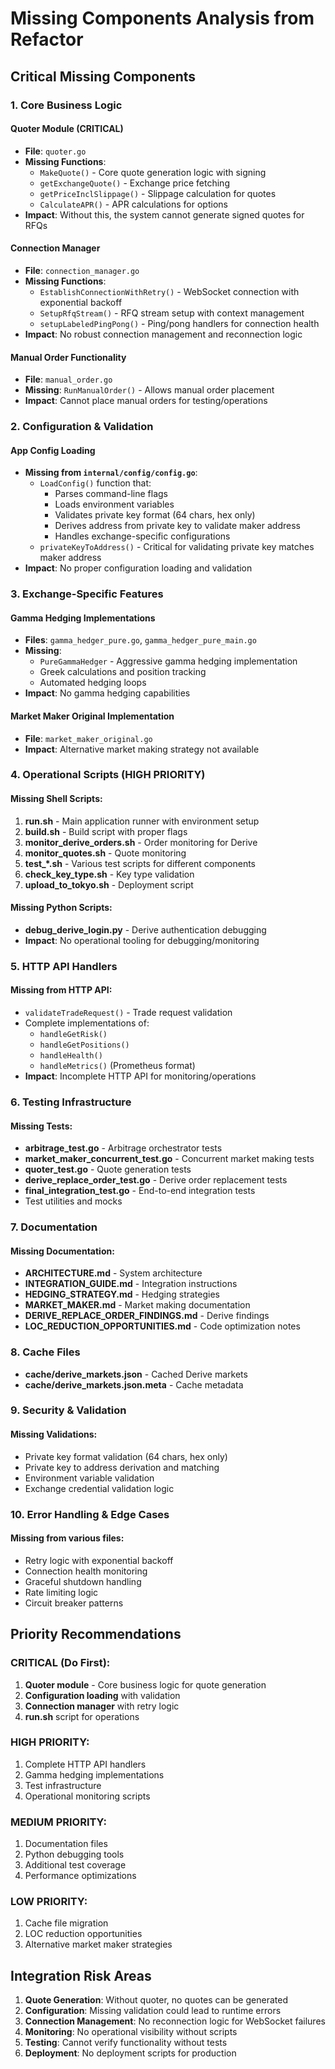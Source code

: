 # Missing Components Analysis from Refactor

## Critical Missing Components

### 1. Core Business Logic

#### Quoter Module (CRITICAL)
- **File**: `quoter.go`
- **Missing Functions**:
  - `MakeQuote()` - Core quote generation logic with signing
  - `getExchangeQuote()` - Exchange price fetching
  - `getPriceInclSlippage()` - Slippage calculation for quotes
  - `CalculateAPR()` - APR calculations for options
- **Impact**: Without this, the system cannot generate signed quotes for RFQs

#### Connection Manager
- **File**: `connection_manager.go`
- **Missing Functions**:
  - `EstablishConnectionWithRetry()` - WebSocket connection with exponential backoff
  - `SetupRfqStream()` - RFQ stream setup with context management
  - `setupLabeledPingPong()` - Ping/pong handlers for connection health
- **Impact**: No robust connection management and reconnection logic

#### Manual Order Functionality
- **File**: `manual_order.go`
- **Missing**: `RunManualOrder()` - Allows manual order placement
- **Impact**: Cannot place manual orders for testing/operations

### 2. Configuration & Validation

#### App Config Loading
- **Missing from `internal/config/config.go`**:
  - `LoadConfig()` function that:
    - Parses command-line flags
    - Loads environment variables
    - Validates private key format (64 chars, hex only)
    - Derives address from private key to validate maker address
    - Handles exchange-specific configurations
  - `privateKeyToAddress()` - Critical for validating private key matches maker address
- **Impact**: No proper configuration loading and validation

### 3. Exchange-Specific Features

#### Gamma Hedging Implementations
- **Files**: `gamma_hedger_pure.go`, `gamma_hedger_pure_main.go`
- **Missing**:
  - `PureGammaHedger` - Aggressive gamma hedging implementation
  - Greek calculations and position tracking
  - Automated hedging loops
- **Impact**: No gamma hedging capabilities

#### Market Maker Original Implementation
- **File**: `market_maker_original.go`
- **Impact**: Alternative market making strategy not available

### 4. Operational Scripts (HIGH PRIORITY)

#### Missing Shell Scripts:
1. **run.sh** - Main application runner with environment setup
2. **build.sh** - Build script with proper flags
3. **monitor_derive_orders.sh** - Order monitoring for Derive
4. **monitor_quotes.sh** - Quote monitoring
5. **test_*.sh** - Various test scripts for different components
6. **check_key_type.sh** - Key type validation
7. **upload_to_tokyo.sh** - Deployment script

#### Missing Python Scripts:
- **debug_derive_login.py** - Derive authentication debugging
- **Impact**: No operational tooling for debugging/monitoring

### 5. HTTP API Handlers

#### Missing from HTTP API:
- `validateTradeRequest()` - Trade request validation
- Complete implementations of:
  - `handleGetRisk()`
  - `handleGetPositions()` 
  - `handleHealth()`
  - `handleMetrics()` (Prometheus format)
- **Impact**: Incomplete HTTP API for monitoring/operations

### 6. Testing Infrastructure

#### Missing Tests:
- **arbitrage_test.go** - Arbitrage orchestrator tests
- **market_maker_concurrent_test.go** - Concurrent market making tests
- **quoter_test.go** - Quote generation tests
- **derive_replace_order_test.go** - Derive order replacement tests
- **final_integration_test.go** - End-to-end integration tests
- Test utilities and mocks

### 7. Documentation

#### Missing Documentation:
- **ARCHITECTURE.md** - System architecture
- **INTEGRATION_GUIDE.md** - Integration instructions
- **HEDGING_STRATEGY.md** - Hedging strategies
- **MARKET_MAKER.md** - Market making documentation
- **DERIVE_REPLACE_ORDER_FINDINGS.md** - Derive findings
- **LOC_REDUCTION_OPPORTUNITIES.md** - Code optimization notes

### 8. Cache Files
- **cache/derive_markets.json** - Cached Derive markets
- **cache/derive_markets.json.meta** - Cache metadata

### 9. Security & Validation

#### Missing Validations:
- Private key format validation (64 chars, hex only)
- Private key to address derivation and matching
- Environment variable validation
- Exchange credential validation logic

### 10. Error Handling & Edge Cases

#### Missing from various files:
- Retry logic with exponential backoff
- Connection health monitoring
- Graceful shutdown handling
- Rate limiting logic
- Circuit breaker patterns

## Priority Recommendations

### CRITICAL (Do First):
1. **Quoter module** - Core business logic for quote generation
2. **Configuration loading** with validation
3. **Connection manager** with retry logic
4. **run.sh** script for operations

### HIGH PRIORITY:
1. Complete HTTP API handlers
2. Gamma hedging implementations
3. Test infrastructure
4. Operational monitoring scripts

### MEDIUM PRIORITY:
1. Documentation files
2. Python debugging tools
3. Additional test coverage
4. Performance optimizations

### LOW PRIORITY:
1. Cache file migration
2. LOC reduction opportunities
3. Alternative market maker strategies

## Integration Risk Areas

1. **Quote Generation**: Without quoter, no quotes can be generated
2. **Configuration**: Missing validation could lead to runtime errors
3. **Connection Management**: No reconnection logic for WebSocket failures
4. **Monitoring**: No operational visibility without scripts
5. **Testing**: Cannot verify functionality without tests
6. **Deployment**: No deployment scripts for production